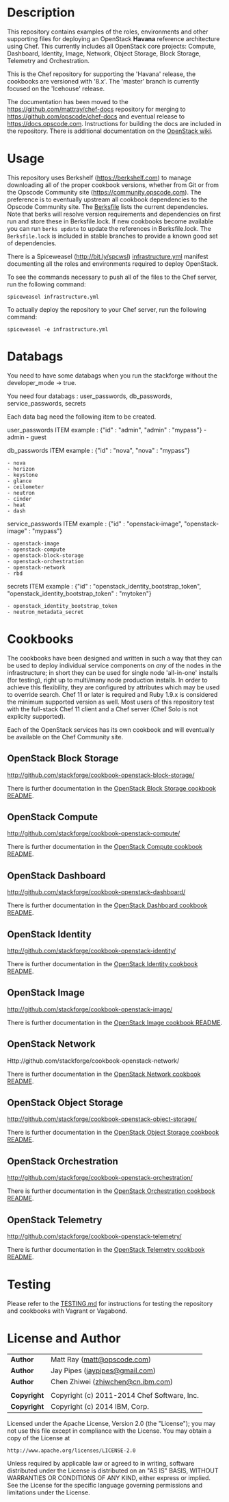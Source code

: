 # Description #

This repository contains examples of the roles, environments and other supporting files for deploying an OpenStack **Havana** reference architecture using Chef. This currently includes all OpenStack core projects: Compute, Dashboard, Identity, Image, Network, Object Storage, Block Storage, Telemetry and Orchestration.

This is the Chef repository for supporting the 'Havana' release, the cookbooks are versioned with '8.x'. The 'master' branch is currently focused on the 'Icehouse' release.

The documentation has been moved to the https://github.com/mattray/chef-docs repository for merging to https://github.com/opscode/chef-docs and eventual release to https://docs.opscode.com. Instructions for building the docs are included in the repository. There is additional documentation on the [OpenStack wiki](https://wiki.openstack.org/wiki/Chef/GettingStarted).

# Usage #

This repository uses Berkshelf (https://berkshelf.com) to manage downloading all of the proper cookbook versions, whether from Git or from the Opscode Community site (https://community.opscode.com). The preference is to eventually upstream all cookbook dependencies to the Opscode Community site. The [Berksfile](Berksfile) lists the current dependencies. Note that berks will resolve version requirements and dependencies on first run and store these in Berksfile.lock. If new cookbooks become available you can run `berks update` to update the references in Berksfile.lock. The `Berksfile.lock` is included in stable branches to provide a known good set of dependencies.

There is a Spiceweasel (http://bit.ly/spcwsl) [infrastructure.yml](infrastructure.yml) manifest documenting all the roles and environments required to deploy OpenStack.

To see the commands necessary to push all of the files to the Chef server, run the following command:

```
spiceweasel infrastructure.yml
```

To actually deploy the repository to your Chef server, run the following command:

```
spiceweasel -e infrastructure.yml
```
# Databags #

You need to have some databags when you run the stackforge without the developer_mode -> true.

You need four databags : user_passwords, db_passwords, service_passwords, secrets

Each data bag need the following item to be created.

user_passwords
  ITEM example :    {"id" : "admin", "admin" : "mypass"}
    - admin
    - guest

db_passwords
  ITEM example :    {"id" : "nova", "nova" : "mypass"}

    - nova
    - horizon
    - keystone
    - glance
    - ceilometer
    - neutron
    - cinder
    - heat
    - dash

service_passwords
  ITEM example :    {"id" : "openstack-image", "openstack-image" : "mypass"}

    - openstack-image
    - openstack-compute
    - openstack-block-storage
    - openstack-orchestration
    - openstack-network
    - rbd

secrets
  ITEM example : {"id" : "openstack_identity_bootstrap_token", "openstack_identity_bootstrap_token" : "mytoken"}

    - openstack_identity_bootstrap_token
    - neutron_metadata_secret

# Cookbooks #

The cookbooks have been designed and written in such a way that they can be used to deploy individual service components on _any_ of the nodes in the infrastructure; in short they can be used for single node 'all-in-one' installs (for testing), right up to multi/many node production installs. In order to achieve this flexibility, they are configured by attributes which may be used to override search. Chef 11 or later is required and Ruby 1.9.x is considered the minimum supported version as well. Most users of this repository test with the full-stack Chef 11 client and a Chef server (Chef Solo is not explicity supported).

Each of the OpenStack services has its own cookbook and will eventually be available on the Chef Community site.

## OpenStack Block Storage ##

http://github.com/stackforge/cookbook-openstack-block-storage/

There is further documentation in the [OpenStack Block Storage cookbook README](http://github.com/stackforge/cookbook-openstack-block-storage/).

## OpenStack Compute ##

http://github.com/stackforge/cookbook-openstack-compute/

There is further documentation in the [OpenStack Compute cookbook README](http://github.com/stackforge/cookbook-openstack-compute/).

## OpenStack Dashboard ##

http://github.com/stackforge/cookbook-openstack-dashboard/

There is further documentation in the [OpenStack Dashboard cookbook README](http://github.com/stackforge/cookbook-openstack-dashboard/).

## OpenStack Identity ##

http://github.com/stackforge/cookbook-openstack-identity/

There is further documentation in the [OpenStack Identity cookbook README](http://github.com/stackforge/cookbook-openstack-identity/).

## OpenStack Image ##

http://github.com/stackforge/cookbook-openstack-image/

There is further documentation in the [OpenStack Image cookbook README](http://github.com/stackforge/cookbook-openstack-image/).

## OpenStack Network ##

Http://github.com/stackforge/cookbook-openstack-network/

There is further documentation in the [OpenStack Network cookbook README](http://github.com/stackforge/cookbook-openstack-network/).

## OpenStack Object Storage ##

http://github.com/stackforge/cookbook-openstack-object-storage/

There is further documentation in the [OpenStack Object Storage cookbook README](http://github.com/stackforge/cookbook-openstack-object-storage/).

## OpenStack Orchestration ##

http://github.com/stackforge/cookbook-openstack-orchestration/

There is further documentation in the [OpenStack Orchestration cookbook README](http://github.com/stackforge/cookbook-openstack-telemetry/).

## OpenStack Telemetry ##

http://github.com/stackforge/cookbook-openstack-telemetry/

There is further documentation in the [OpenStack Telemetry cookbook README](http://github.com/stackforge/cookbook-openstack-telemetry/).

# Testing #

Please refer to the [TESTING.md](TESTING.md) for instructions for testing the repository and cookbooks with Vagrant or Vagabond.

# License and Author #

|                      |                                            |
|:---------------------|:-------------------------------------------|
| **Author**           | Matt Ray (<matt@opscode.com>)              |
| **Author**           | Jay Pipes (<jaypipes@gmail.com>)           |
| **Author**           | Chen Zhiwei (<zhiwchen@cn.ibm.com>)        |
|                      |                                            |
| **Copyright**        | Copyright (c) 2011-2014 Chef Software, Inc.|
| **Copyright**        | Copyright (c) 2014 IBM, Corp.              |

Licensed under the Apache License, Version 2.0 (the "License");
you may not use this file except in compliance with the License.
You may obtain a copy of the License at

    http://www.apache.org/licenses/LICENSE-2.0

Unless required by applicable law or agreed to in writing, software
distributed under the License is distributed on an "AS IS" BASIS,
WITHOUT WARRANTIES OR CONDITIONS OF ANY KIND, either express or implied.
See the License for the specific language governing permissions and
limitations under the License.
